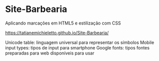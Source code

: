 # Site-Barbearia
Aplicando marcações em HTML5 e estilização com CSS

https://tatianemichieletto.github.io/Site-Barbearia/

Unicode table: linguagem universal para representar os símbolos
Mobile input types: tipos de input para smartphone
Google fonts: tipos fontes preparadas para web disponíveis para usar